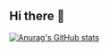 ## Hi there 👋

[![Anurag's GitHub stats](https://github-readme-stats.vercel.app/api?username=YunTaeHyeon)](https://github.com/anuraghazra/github-readme-stats)



<!--
**YunTaeHyeon/YunTaeHyeon** is a ✨ _special_ ✨ repository because its `README.md` (this file) appears on your GitHub profile.

Here are some ideas to get you started:

- 🔭 I’m currently working on ...
- 🌱 I’m currently learning ...
- 👯 I’m looking to collaborate on ...
- 🤔 I’m looking for help with ...
- 💬 Ask me about ...
- 📫 How to reach me: ...
- 😄 Pronouns: ...
- ⚡ Fun fact: ...
-->
